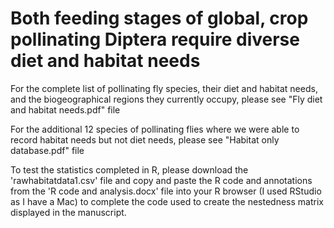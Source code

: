 # Both feeding stages of global, crop pollinating Diptera require diverse diet and habitat needs


For the complete list of pollinating fly species, their diet and habitat needs, and the biogeographical regions they currently occupy, please see "Fly diet and habitat needs.pdf" file


For the additional 12 species of pollinating flies where we were able to record habitat needs but not diet needs, please see "Habitat only database.pdf" file


To test the statistics completed in R, please download the 'rawhabitatdata1.csv' file and copy and paste the R code and annotations from the 'R code and analysis.docx' file into your R browser (I used RStudio as I have a Mac) to complete the code used to create the nestedness matrix displayed in the manuscript.

